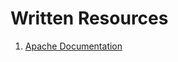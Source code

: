 Written Resources
============================
1. [Apache Documentation](https://httpd.apache.org/docs/)
